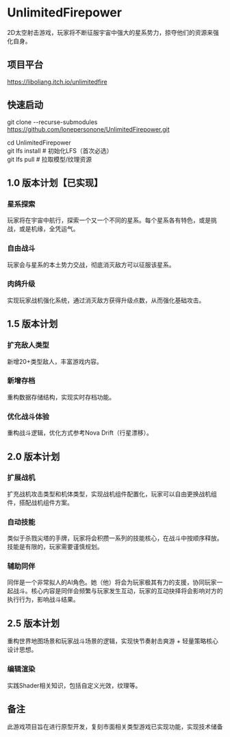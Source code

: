 # UnlimitedFirepower
2D太空射击游戏，玩家将不断征服宇宙中强大的星系势力，掠夺他们的资源来强化自身。

## 项目平台

https://liboliang.itch.io/unlimitedfire

## 快速启动 

git clone --recurse-submodules https://github.com/lonepersonone/UnlimitedFirepower.git  

cd UnlimitedFirepower  
git lfs install    # 初始化LFS（首次必选）  
git lfs pull       # 拉取模型/纹理资源  

## 1.0 版本计划【已实现】

### 星系探索
玩家将在宇宙中航行，探索一个又一个不同的星系。每个星系各有特色，或是挑战，或是机缘，全凭运气。

### 自由战斗
玩家会与星系的本土势力交战，彻底消灭敌方可以征服该星系。

### 肉鸽升级
实现玩家战机强化系统，通过消灭敌方获得升级点数，从而强化基础攻击。

## 1.5 版本计划

### 扩充敌人类型
新增20+类型敌人，丰富游戏内容。

### 新增存档
重构数据存储结构，实现实时存档功能。

### 优化战斗体验
重构战斗逻辑，优化方式参考Nova Drift（行星漂移）。

## 2.0 版本计划

### 扩展战机
扩充战机攻击类型和机体类型，实现战机组件配置化，玩家可以自由更换战机组件，搭配战机组件方案。

### 自动技能
类似于杀戮尖塔的手牌，玩家将会积攒一系列的技能核心，在战斗中按顺序释放。技能是有限的，玩家需要谨慎规划。

### 辅助同伴
同伴是一个非常拟人的AI角色。她（他）将会为玩家极其有力的支援，协同玩家一起战斗。核心内容是同伴会频繁与玩家发生互动，玩家的互动抉择将会影响对方的执行行为，影响战斗结果。

## 2.5 版本计划
重构世界地图场景和玩家战斗场景的逻辑，实现快节奏射击爽游 + 轻量策略核心设计思想。

### 编辑渲染
实践Shader相关知识，包括自定义光效，纹理等。

## 备注
此游戏项目旨在进行原型开发，复刻市面相关类型游戏已实现功能，实现技术储备

